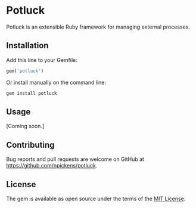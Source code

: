 # Potluck

Potluck is an extensible Ruby framework for managing external processes.

## Installation

Add this line to your Gemfile:

```ruby
gem('potluck')
```

Or install manually on the command line:

```bash
gem install potluck
```

## Usage

[Coming soon.]

## Contributing

Bug reports and pull requests are welcome on GitHub at https://github.com/npickens/potluck.

## License

The gem is available as open source under the terms of the
[MIT License](https://opensource.org/licenses/MIT).
